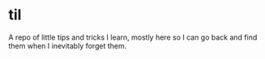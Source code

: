 # til

A repo of little tips and tricks I learn, mostly here so I can go back and find them when I inevitably forget them.

